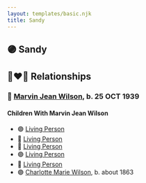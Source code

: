 ```yaml
---
layout: templates/basic.njk
title: Sandy
---
```

## 🟣 Sandy


## 👩‍❤️‍👨 Relationships

### 🔵 [Marvin Jean Wilson](/people/4/40728128), b. 25 OCT 1939

#### Children With Marvin Jean Wilson
* 🟣 [Living Person](/people/4/48485755)
* 🔵 [Living Person](/people/3/34064299)
* 🔵 [Living Person](/people/6/61079996)
* 🟣 [Living Person](/people/9/9874246)
* 🔵 [Living Person](/people/3/32081354)
* 🟣 [Charlotte Marie Wilson](/people/1/13972960), b. about 1863